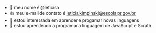 - 👋 meu nome é @leticisa
- 👍 meu e-mail de contato é leticia.kimpinski@escola.pr.gov.br
- 👀 estou interessada em aprender e progamar novas linguagens
- 🌱 estou aprendendo a programar a linguagem de JavaScript e Scrath







